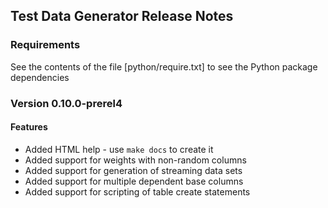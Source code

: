 ## Test Data Generator Release Notes

### Requirements

See the contents of the file [python/require.txt] to see the Python package dependencies

### Version 0.10.0-prerel4
#### Features
* Added HTML help - use `make docs` to create it
* Added support for weights with non-random columns
* Added support for generation of streaming data sets
* Added support for multiple dependent base columns
* Added support for scripting of table create statements
 
